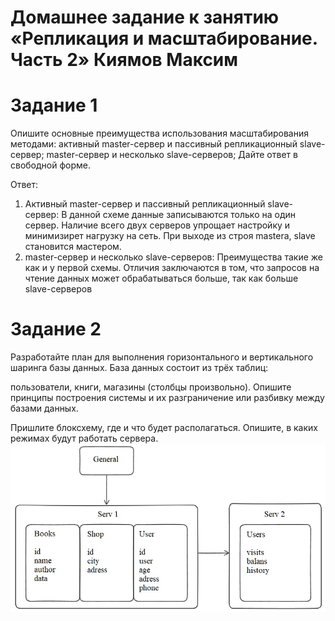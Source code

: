 # Домашнее задание к занятию «Репликация и масштабирование. Часть 2» Киямов Максим

# Задание 1
Опишите основные преимущества использования масштабирования методами:
активный master-сервер и пассивный репликационный slave-сервер;
master-сервер и несколько slave-серверов;
Дайте ответ в свободной форме.

Ответ:
1. Активный master-сервер и пассивный репликационный slave-сервер: В данной схеме данные записываются только на один сервер. Наличие всего двух серверов упрощает настройку и минимизирет нагрузку на сеть. При выходе из строя mastera, slave становится мастером.
2. master-сервер и несколько slave-серверов: Преимущества такие же как и у первой схемы. Отличия заключаются в том, что запросов на чтение данных может обрабатываться больше, так как больше slave-серверов



# Задание 2
Разработайте план для выполнения горизонтального и вертикального шаринга базы данных. База данных состоит из трёх таблиц:

пользователи,
книги,
магазины (столбцы произвольно).
Опишите принципы построения системы и их разграничение или разбивку между базами данных.

Пришлите блоксхему, где и что будет располагаться. Опишите, в каких режимах будут работать сервера.
![](https://github.com/Fizic666/netology-homework-12-07/blob/main/1.jpg)

